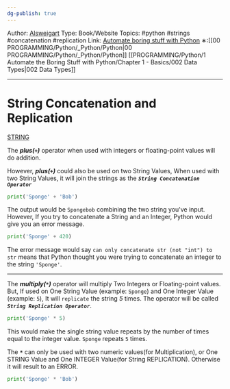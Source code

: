 ```yaml
---
dg-publish: true
---
```

Author: [Alsweigart](https://alsweigart.com/)
Type: Book/Website
Topics:  #python  #strings #concatenation #replication
Link: [Automate boring stuff with Python](https://automatetheboringstuff.com/)
∗:[[00 PROGRAMMING/Python/_Python/Python\|00 PROGRAMMING/Python/_Python/Python]] [[PROGRAMMING/Python/1 Automate the Boring Stuff with Python/Chapter 1 - Basics/002 Data Types\|002 Data Types]]

---

# String Concatenation and Replication
[STRING](002%20Data%20Types.md#Strings)

The ***plus(`+`)*** operator when used with integers or floating-point values will do addition. 

However, ***plus(`+`)***  could also be used on two String Values, When used with two String Values, it will join the strings as the ***`String Concatenation Operator`*** 

```python
print('Sponge' + 'Bob')
```

The output would be `Spongebob` combining the two string you've input. 
However, If you try to concatenate a String and an Integer, Python would give you an error message.

```python
print('Sponge' + 420)
```

The error message would say `can only concatenate str (not "int") to str` means that Python thought you were trying to concatenate an integer to the string `'Sponge'`. 

---
The ***multiply(`*`)*** operator will multiply Two Integers or Floating-point values. 
But, If used on One String Value (example: `Sponge`) and One Integer Value (example: `5`), It will `replicate` the string *5* times. The operator will be called ***`String Replication Operator`***.

```python
print('Sponge' * 5)
```

This would make the single string value repeats by the number of times equal to the integer value.
`Sponge` repeats `5` times.

The ***`*`*** can only be used with two numeric values(for Multiplication), or One STRING Value and One INTEGER Value(for String REPLICATION). Otherwise it will result to an ERROR.

```python
print('Sponge' * 'Bob')
```

